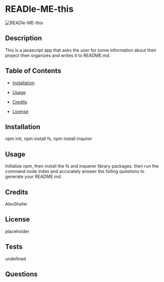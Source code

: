 # READle-ME-this

![READle-ME-this](https://img.shields.io/github/last-commit/AlexShafer/READle-ME-this)

## Description

This is a javascript app that asks the user for some information about their project then organizes and writes it to README.md.

## Table of Contents

* [Installation](#installation)

* [Usage](#usage)

* [Credits](#credits)

* [License](#license)

## Installation

npm init, npm install fs, npm install inquirer

## Usage

Initialize npm, then install the fs and inquerer library packages. then run the command node index and accurately answer the folling questions to generate your README.md.

## Credits

AlexShafer

## License

placeholder

## Tests

undefined

## Questions

